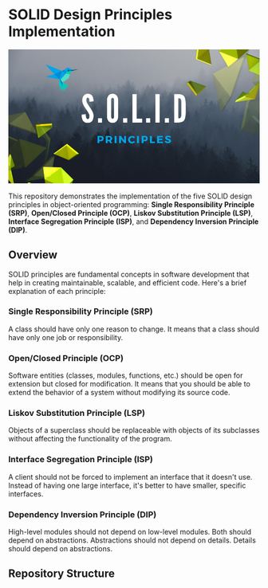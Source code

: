 # SOLID Design Principles Implementation

<p align="center">
  <img src="static/solid.png">
</p>

This repository demonstrates the implementation of the five SOLID design principles in object-oriented programming: **Single Responsibility Principle (SRP)**, **Open/Closed Principle (OCP)**, **Liskov Substitution Principle (LSP)**, **Interface Segregation Principle (ISP)**, and **Dependency Inversion Principle (DIP)**.

## Overview

SOLID principles are fundamental concepts in software development that help in creating maintainable, scalable, and efficient code. Here's a brief explanation of each principle:

### Single Responsibility Principle (SRP)

A class should have only one reason to change. It means that a class should have only one job or responsibility.

### Open/Closed Principle (OCP)

Software entities (classes, modules, functions, etc.) should be open for extension but closed for modification. It means that you should be able to extend the behavior of a system without modifying its source code.

### Liskov Substitution Principle (LSP)

Objects of a superclass should be replaceable with objects of its subclasses without affecting the functionality of the program.

### Interface Segregation Principle (ISP)

A client should not be forced to implement an interface that it doesn't use. Instead of having one large interface, it's better to have smaller, specific interfaces.

### Dependency Inversion Principle (DIP)

High-level modules should not depend on low-level modules. Both should depend on abstractions. Abstractions should not depend on details. Details should depend on abstractions.

## Repository Structure

